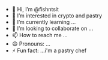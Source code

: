 - 👋 Hi, I’m @fishntsit
- 👀 I’m interested in crypto and pastry
- 🌱 I’m currently learning ...
- 💞️ I’m looking to collaborate on ...
- 📫 How to reach me ...
- 😄 Pronouns: ...
- ⚡ Fun fact: ...i'm a pastry chef

<!---
fishntsit/fishntsit is a ✨ special ✨ repository because its `README.md` (this file) appears on your GitHub profile.
You can click the Preview link to take a look at your changes.
--->
